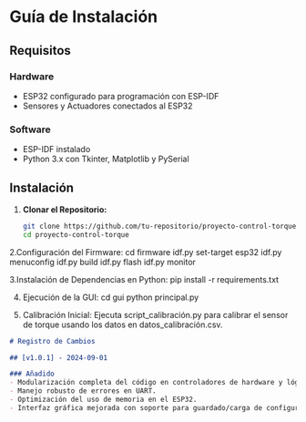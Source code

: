 # Guía de Instalación

## Requisitos

### Hardware
- ESP32 configurado para programación con ESP-IDF
- Sensores y Actuadores conectados al ESP32

### Software
- ESP-IDF instalado
- Python 3.x con Tkinter, Matplotlib y PySerial

## Instalación

1. **Clonar el Repositorio:**
   ```bash
   git clone https://github.com/tu-repositorio/proyecto-control-torque.git
   cd proyecto-control-torque
2.Configuración del Firmware:
   cd firmware
   idf.py set-target esp32
   idf.py menuconfig
   idf.py build
   idf.py flash
   idf.py monitor

3.Instalación de Dependencias en Python:
   pip install -r requirements.txt
   
4. Ejecución de la GUI:
   cd gui
   python principal.py

5. Calibración Inicial: Ejecuta script_calibración.py para calibrar el sensor de torque usando los datos en        datos_calibración.csv.


```markdown
# Registro de Cambios

## [v1.0.1] - 2024-09-01

### Añadido
- Modularización completa del código en controladores de hardware y lógica de negocio.
- Manejo robusto de errores en UART.
- Optimización del uso de memoria en el ESP32.
- Interfaz gráfica mejorada con soporte para guardado/carga de configuraciones.
